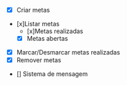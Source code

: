 - [x] Criar metas
- [x]Listar metas
   - [x]Metas realizadas
   - [x] Metas abertas
- [x] Marcar/Desmarcar metas realizadas
- [x] Remover metas
- [] Sistema de mensagem
